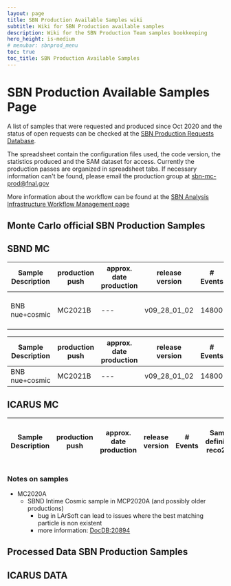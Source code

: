 ```yaml
---
layout: page
title: SBN Production Available Samples wiki
subtitle: Wiki for SBN Production available samples
description: Wiki for the SBN Production Team samples bookkeeping 
hero_height: is-medium
# menubar: sbnprod_menu
toc: true
toc_title: SBN Production Available Samples
---
```




SBN Production Available Samples Page
==========================================

A list of samples that were requested and produced since Oct 2020 and the status of open requests can be checked at the [SBN Production Requests Database](https://docs.google.com/spreadsheets/d/17mFPGsP7gw4GRLSCwIL15QrtUnLVri_2k2Wjzhd6Ork/edit?usp=sharing). 

The spreadsheet contain the configuration files used, the code version, the statistics produced and the SAM dataset for access. Currently the production passes are organized in spreadsheet tabs. If necessary information can't be found, please email the production group at [sbn-mc-prod@fnal.gov](sbn-mc-prod@fnal.gov)

More information about the workflow can be found at the [SBN Analysis Infrastructure Workflow Management page](AnalysisInfrastructure/WorkflowManagement/workflow.md)


Monte Carlo official SBN Production Samples
--------------------------

SBND MC
--------------------------

| Sample Description | production push | approx. date production | release version | # Events | Samweb definitions: reco2 files | Samweb definitions: calibration ntuples | Samweb definitions: CAF analysis files | Notes |   
| --- | --- | --- | --- | --- | --- | --- | --- | --- |
| BNB nue+cosmic | MC2021B | --- | v09_28_01_02 | 14800 | official_MC2021Bv1_prodoverlay<br>_corsika_cosmics_proton_genie<br>_nu_spill_gsimple-configh-v1_tpc_reco2_sbnd | hists_official_MC2021Bv1<br>_prodoverlay_corsika_cosmics<br>_proton_genie_nu_spill_gsimple-configh-v1_tpc_reco2_sbnd | official_MC2021Bv1_prodoverlay<br>_corsika_cosmics_proton_genie<br>_nu_spill_gsimple-configh-v1_tpc_reco2_caf_sbnd | test test |     


| Sample Description | production push | approx. date production | release version | # Events | Samweb definition | reco2 files | calibration ntuples | CAF files | Notes |   
| --- | --- | --- | --- | --- | --- | --- | --- | --- | --- |
| BNB nue+cosmic | MC2021B | --- | v09_28_01_02 | 14800 | official_MC2021Bv1_prodoverlay_corsika_cosmics_proton_genie_nu_spill_gsimple-configh-v1_tpc_*_sbnd | hists_official_MC2021Bv1_prodoverlay_corsika_cosmics_proton_genie_nu_spill_gsimple-configh-v1_tpc_reco2_sbnd | official_MC2021Bv1_prodoverlay_corsika_cosmics_proton_genie_nu_spill_gsimple-configh-v1_tpc_reco2_caf_sbnd | test test | 


ICARUS MC
--------------------------

| Sample Description | production push | approx. date production | release version | # Events | Samweb definitions: reco2 files | Samweb definitions: calibration ntuples | Samweb definitions: CAF analysis files | Notes |   
| --- | --- | --- | --- | --- | --- | --- | --- | --- |
               


### Notes on samples ###
* MC2020A
  * SBND Intime Cosmic sample in MCP2020A (and possibly older productions)
    * bug in LArSoft can lead to issues where the best matching particle is non existent
    * more information: [DocDB:20894](https://sbn-docdb.fnal.gov/cgi-bin/private/ShowDocument?docid=20894) 

Processed Data SBN Production Samples
--------------------------

ICARUS DATA
--------------------------
              

